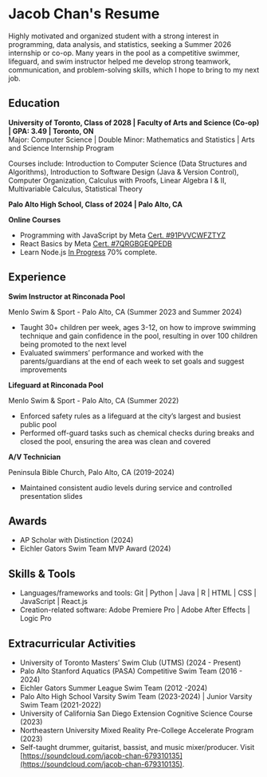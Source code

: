 # Jacob Chan's Resume

Highly motivated and organized student with a strong interest in programming, data analysis, and statistics, seeking a Summer 2026 internship or co-op. Many years in the pool as a competitive swimmer, lifeguard, and swim instructor helped me develop strong teamwork, communication, and problem-solving skills, which I hope to bring to my next job.

## Education

**University of Toronto, Class of 2028 | Faculty of Arts and Science (Co-op) | GPA: 3.49 | Toronto, ON**  
Major: Computer Science | Double Minor: Mathematics and Statistics | Arts and Science Internship Program

Courses include: Introduction to Computer Science (Data Structures and Algorithms), Introduction to Software Design (Java & Version Control), Computer Organization, Calculus with Proofs, Linear Algebra I & II, Multivariable Calculus, Statistical Theory

**Palo Alto High School, Class of 2024 | Palo Alto, CA**

**Online Courses**

- Programming with JavaScript by Meta [Cert. \#91PVVCWFZTYZ](https://coursera.org/share/1d3fa66548b93196d3116c3cfed23d68)
- React Basics by Meta [Cert. \#7QRGBGEQPEDB](https://coursera.org/share/bc31bd8a21212769e696990df7054f28)
- Learn Node.js [In Progress](https://www.codecademy.com/learn/learn-node-js) 70% complete.

## Experience
**Swim Instructor at Rinconada Pool**

Menlo Swim & Sport \- Palo Alto, CA (Summer 2023 and Summer 2024\)

* Taught 30+ children per week, ages 3-12, on how to improve swimming technique and gain confidence in the pool, resulting in over 100 children being promoted to the next level  
* Evaluated swimmers’ performance and worked with the parents/guardians at the end of each week to set goals and suggest improvements

**Lifeguard at Rinconada Pool** 

Menlo Swim & Sport \- Palo Alto, CA (Summer 2022\)

* Enforced safety rules as a lifeguard at the city’s largest and busiest public pool  
* Performed off-guard tasks such as chemical checks during breaks and closed the pool, ensuring the area was clean and covered

**A/V Technician**

Peninsula Bible Church, Palo Alto, CA (2019-2024)

* Maintained consistent audio levels during service and controlled presentation slides
## Awards

- AP Scholar with Distinction (2024)
- Eichler Gators Swim Team MVP Award (2024)

## Skills & Tools

- Languages/frameworks and tools: Git | Python | Java | R | HTML | CSS | JavaScript | React.js
- Creation-related software: Adobe Premiere Pro | Adobe After Effects | Logic Pro

## Extracurricular Activities

- University of Toronto Masters’ Swim Club (UTMS) (2024 \- Present)
- Palo Alto Stanford Aquatics (PASA) Competitive Swim Team (2016 \- 2024\)
- Eichler Gators Summer League Swim Team (2012 \-2024)
- Palo Alto High School Varsity Swim Team (2023-2024) | Junior Varsity Swim Team (2021-2022)
- University of California San Diego Extension Cognitive Science Course (2023)
- Northeastern University Mixed Reality Pre-College Accelerate Program (2023)
- Self-taught drummer, guitarist, bassist, and music mixer/producer. Visit [https://soundcloud.com/jacob-chan-679310135](https://soundcloud.com/jacob-chan-679310135).
